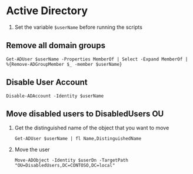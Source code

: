 # Active Directory

1. Set the variable ```$userName``` before running the scripts

## Remove all domain groups

```Get-ADUser $userName -Properties MemberOf | Select -Expand MemberOf | %{Remove-ADGroupMember $_ -member $userName}```

## Disable User Account

```Disable-ADAccount -Identity $userName```

## Move disabled users to DisabledUsers OU

1. Get the distinguished name of the object that you want to move

    ```Get-ADUser $userName | fl Name,DistinguishedName```

2. Move the user

    ```Move-ADObject -Identity $userDn -TargetPath "OU=DisabledUsers,DC=CONTOSO,DC=local"```
